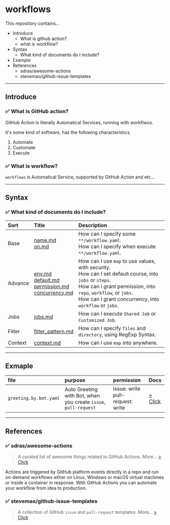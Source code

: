 # workflows

This repository contains...

- Introduce
    - What is github action?
    - what is workflow?
- Syntax
    - What kind of documents do I include?
- Example
- References
    - sdras/awesome-actions
    - stevemao/github-issue-templates

<hr>

## Introduce

### ✅ What is GitHub action?

GitHub Action is literally Automatical Services, running with workflwos.

It's some kind of software, has the following characteristics.

1. Automate
2. Customate
3. Execute

### ✅ What is workflow?

`workflows` is Automatical Service, supported by GitHub Action and etc...

<hr>

## Syntax

### ✅ What kind of documents do I include?

| Sort | Title | Description |
| :--- | :---- | :---------- |
| Base | [name.md]() <br> [on.md]() | How can I specify some `**/workflow.yaml`. <br> How can I specify when execute `**/workflow.yaml`. |
| Advance | [env.md]() <br> [default.md]() <br> [permission.md]() <br> [concurrency.md]() | How can I use `map` to use values, with security. <br> How can I set default course, into `jobs` or `steps`. <br> How can I grant permission, into `repo`, `workflow`, or `jobs`. <br> How can I grant concurrency, into `workflow` or `jobs`. |
| Jobs | [jobs.md]() | How can I execute `Shared Job` or `Customized Job`. |
| Filter | [filter_pattern.md]() | How can I specify `files` and `directory`, using RegExp Syntax. |
| Context | [context.md]() | How can I use `map` into anywhere. |

<hr>

## Exmaple

| file | purpose | permission | Docs |
| :--- | :------ | :--------- | :----- |
| `greeting.by.bot.yaml` | Auto Greeting with Bot, when you create `issue`, `pull-request` | issue: write <br> pull-request: write | [> Click]()

<hr>

## References

### ✅ sdras/awesome-actions

> A curated list of awesome things related to GitHub Actions.
> More... [> Click](https://github.com/sdras/awesome-actions)

Actions are triggered by GitHub platform events directly in a repo and run on-demand workflows either on Linux, Windows or macOS virtual machines or inside a container in response. With GitHub Actions you can automate your workflow from idea to production.

### ✅ stevemao/github-issue-templates

> A collection of GitHub `issue` and `pull-request` templates.
> More... [> Click](https://github.com/stevemao/github-issue-templates0)